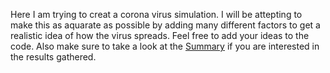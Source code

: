 Here I am trying to creat a corona virus simulation. I will be attepting to make this as aquarate as possible by adding many different factors to get a realistic idea of how the virus spreads. 
Feel free to add your ideas to the code. 
Also make sure to take a look at the [Summary](https://github.com/Ray-Boy/Covid-Simulation/raw/master/Summary.docx) if you are interested in the results gathered. 
